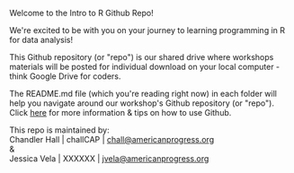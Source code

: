 Welcome to the Intro to R Github Repo!

We're excited to be with you on your journey to learning programming in R for data analysis!

This Github repository (or "repo") is our shared drive where workshops materials will be posted for individual download on your local computer - think Google Drive for coders.

The README.md file (which you're reading right now) in each folder will help you navigate around our workshop's Github repository (or "repo"). Click [here](https://docs.github.com/en/get-started/start-your-journey/hello-world) for more information & tips on how to use Github.

This repo is maintained by: <br />
Chandler Hall | challCAP | chall@americanprogress.org <br />
& <br />
Jessica Vela | XXXXXX | jvela@americanprogress.org
